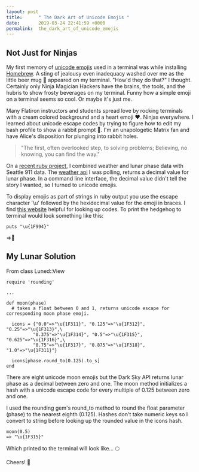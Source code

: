 ```yaml
---
layout: post
title:      " The Dark Art of Unicode Emojis "
date:       2019-03-24 22:41:59 +0000
permalink:  the_dark_art_of_unicode_emojis
---
```



## Not Just for Ninjas
My first memory of [unicode emojis](https://unicode.org/emoji/charts/emoji-list.html) used in a terminal was while installing [Homebrew](https://brew.sh/).  A sting of jealousy even inadequacy washed over me as the little beer mug &#127866; appeared on my terminal.  "How'd they do that?" I thought. Certainly only Ninja Magician Hackers have the brains, the tools, and the hubris to show frosty beverages on my terminal.  Funny how a simple emoji on a terminal seems so cool.  Or maybe it's just me.

Many Flatiron instructors and students spread love by rocking terminals with a cream colored background and a heart emoji &#10084;.  Ninjas everywhere.  I learned about unicode escape codes by trying to figure how to edit my bash profile to show a rabbit prompt &#128007;. I'm an unapologetic Matrix fan and have Alice's disposition for plunging into rabbit holes.

> "The first, often overlooked step, to solving problems; Believing, no knowing, you can find the way."

On a [recent ruby project](https://github.com/davisjustinw/luned), I combined weather and lunar phase data with Seattle 911 data. The [weather api](https://darksky.net/poweredby) I was polling, returns a decimal value for lunar phase.  In a command line interface, the decimal value didn't tell the story I wanted, so I turned to unicode emojis.

To display emojis as part of strings in ruby output you use the escape character '\u' followed by the hexidecimal value for the emoji in braces.  I find [this website](https://unicode.org/emoji/charts/emoji-list.html) helpful for looking up codes. To print the hedgehog to terminal would look something like this:

```
puts "\u{1F994}"

```
=>&#129428;

## My Lunar Solution

From class Luned::View
```
require 'rounding'

...

def moon(phase)
  # takes a float between 0 and 1, returns unicode escape for corresponding moon phase emoji.

  icons = {"0.0"=>"\u{1F311}", "0.125"=>"\u{1F312}", "0.25"=>"\u{1F313}",\
	      "0.375"=>"\u{1F314}", "0.5"=>"\u{1F315}", "0.625"=>"\u{1F316}",\
		  "0.75"=>"\u{1F317}", "0.875"=>"\u{1F318}", "1.0"=>"\u{1F311}"}

  icons[phase.round_to(0.125).to_s]
end
```

There are eight unicode moon emojis but the Dark Sky API returns lunar phase as a decimal between zero and one. The moon method initializes a hash with a unicode escape code for every multiple of 0.125 between zero and one.

I used the rounding gem's round_to method to round the float parameter (phase) to the nearest eighth (0.125).  Hashes don't take numeric keys so I convert to string before looking up the rounded value in the icons hash.

```
moon(0.5)
=> "\u{1F315}"

```
Which printed to the terminal will look like... &#127765;

Cheers! &#127866;


